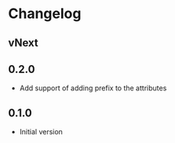 # Changelog

## vNext

## 0.2.0
   - Add support of adding prefix to the attributes

## 0.1.0
   - Initial version
